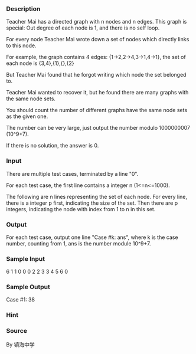 
### Description
Teacher Mai has a directed graph with n nodes and n edges. This graph is special: Out degree of each node is 1, and there is no self loop.

For every node Teacher Mai wrote down a set of nodes which directly links to this node.

For example, the graph contains 4 edges: {1->2,2->4,3->1,4->1}, the set of each node is {3,4},{1},{},{2}

But Teacher Mai found that he forgot writing which node the set belonged to.

Teacher Mai wanted to recover it, but he found there are many graphs with the same node sets.

You should count the number of different graphs have the same node sets as the given one.

The number can be very large, just output the number modulo 1000000007 (10^9+7).

If there is no solution, the answer is 0.

### Input
There are multiple test cases, terminated by a line "0".


For each test case, the first line contains a integer n (1<=n<=1000).

The following are n lines representing the set of each node. For every line, there is a integer p first, indicating the size of the set. Then there are p integers, indicating the node with index from 1 to n in this set.


### Output

For each test case, output one line "Case #k: ans", where k is the case number, counting from 1, ans is the number module 10^9+7.


### Sample Input
6
1 1
0
0
0
2 2 3
3 4 5 6
0
### Sample Output
Case #1: 38

### Hint

### Source
By 镇海中学